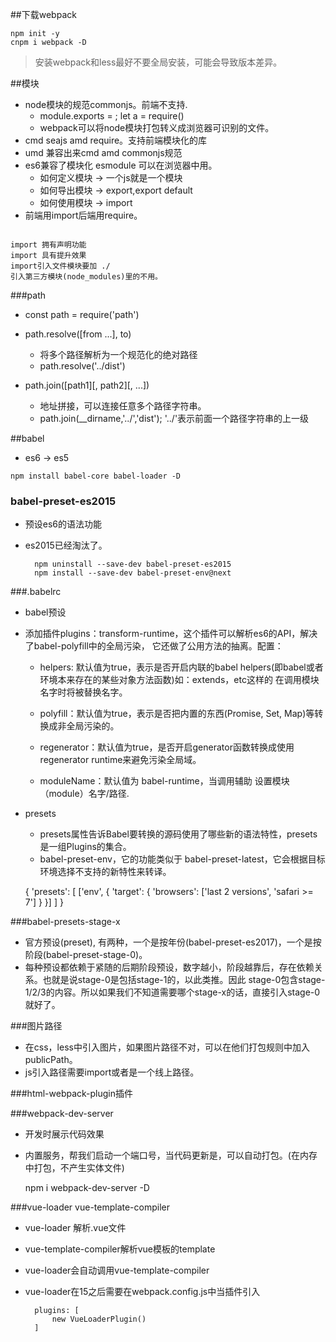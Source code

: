 ##下载webpack
```
npm init -y
cnpm i webpack -D
```
>安装webpack和less最好不要全局安装，可能会导致版本差异。

##模块
- node模块的规范commonjs。前端不支持.
    - module.exports = ; let a = require()
    - webpack可以将node模块打包转义成浏览器可识别的文件。
- cmd seajs amd require。支持前端模块化的库
- umd 兼容出来cmd amd commonjs规范
- es6兼容了模块化 esmodule 可以在浏览器中用。
  - 如何定义模块 -> 一个js就是一个模块
  - 如何导出模块 -> export,export default
  - 如何使用模块 -> import
 - 前端用import后端用require。
```angularjs

import 拥有声明功能
import 具有提升效果
import引入文件模块要加 ./
引入第三方模块(node_modules)里的不用。
```

###path
- const path = require('path')
- path.resolve([from ...], to)
  - 将多个路径解析为一个规范化的绝对路径
  - path.resolve('../dist')

- path.join([path1][, path2][, ...])
   - 地址拼接，可以连接任意多个路径字符串。
   - path.join(__dirname,'../','dist'); '../'表示前面一个路径字符串的上一级

##babel
- es6 -> es5
```
npm install babel-core babel-loader -D
```
### babel-preset-es2015
- 预设es6的语法功能
- es2015已经淘汰了。


        npm uninstall --save-dev babel-preset-es2015
        npm install --save-dev babel-preset-env@next

###.babelrc
- babel预设
- 添加插件plugins：transform-runtime，这个插件可以解析es6的API，解决了babel-polyfill中的全局污染，
它还做了公用方法的抽离。配置：
    - helpers: 默认值为true，表示是否开启内联的babel helpers(即babel或者环境本来存在的某些对象方法函数)如：extends，etc这样的
    在调用模块名字时将被替换名字。

    - polyfill：默认值为true，表示是否把内置的东西(Promise, Set, Map)等转换成非全局污染的。

    - regenerator：默认值为true，是否开启generator函数转换成使用regenerator runtime来避免污染全局域。

    - moduleName：默认值为 babel-runtime，当调用辅助 设置模块（module）名字/路径.
- presets
    - presets属性告诉Babel要转换的源码使用了哪些新的语法特性，presets是一组Plugins的集合。
    - babel-preset-env，它的功能类似于 babel-preset-latest，它会根据目标环境选择不支持的新特性来转译。

    {
      'presets': [
        ['env', {
          'target': {
            'browsers': ['last 2 versions', 'safari >= 7']
          }
        }]
      ]
    }

###babel-presets-stage-x
- 官方预设(preset), 有两种，一个是按年份(babel-preset-es2017)，一个是按阶段(babel-preset-stage-0)。
- 每种预设都依赖于紧随的后期阶段预设，数字越小，阶段越靠后，存在依赖关系。也就是说stage-0是包括stage-1的，以此类推。因此 stage-0包含stage-1/2/3的内容。所以如果我们不知道需要哪个stage-x的话，直接引入stage-0就好了。

###图片路径
- 在css，less中引入图片，如果图片路径不对，可以在他们打包规则中加入publicPath。
- js引入路径需要import或者是一个线上路径。

###html-webpack-plugin插件

###webpack-dev-server
- 开发时展示代码效果
- 内置服务，帮我们启动一个端口号，当代码更新是，可以自动打包。(在内存中打包，不产生实体文件)


    npm i webpack-dev-server -D


###vue-loader vue-template-compiler
- vue-loader 解析.vue文件 
- vue-template-compiler解析vue模板的template
- vue-loader会自动调用vue-template-compiler
- vue-loader在15之后需要在webpack.config.js中当插件引入
    

    ```
      plugins: [
          new VueLoaderPlugin()
      ]
    ```  



